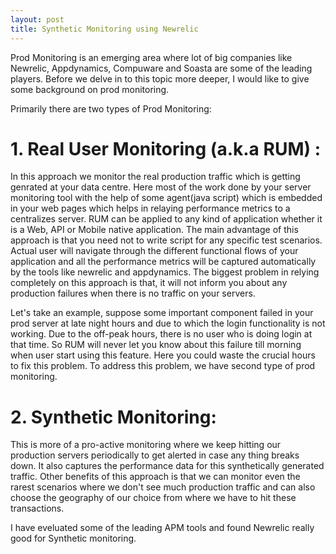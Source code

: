 ```yaml
---
layout: post
title: Synthetic Monitoring using Newrelic
---
```


Prod Monitoring is an emerging area where lot of big companies like Newrelic, Appdynamics, Compuware and Soasta are some of the leading players. Before we delve in to this topic more deeper, I would like to give some background on prod monitoring.

Primarily there are two types of Prod Monitoring:

# 1. Real User Monitoring (a.k.a RUM) : #

In this approach we monitor the real production traffic which is getting genrated at your data centre. Here most of the work done by your server monitoring tool with the help of some agent(java script) which is embedded  in your web pages which helps in relaying performance metrics to a centralizes server. RUM can be applied to any kind of application whether it is a Web, API or Mobile native application. The main advantage of this approach is that you need not to write script for any specific test scenarios. Actual user will navigate through the different functional flows of your application and all the performance metrics will be captured automatically by the tools like newrelic and appdynamics. The biggest problem in relying completely on this approach is that, it will not inform you about any production failures when there is no traffic on your servers. 

Let's take an example, suppose some important component failed in your prod server at late night hours and due to which the login functionality is not working. Due to the off-peak hours, there is no user who is doing login at that time. So RUM will never let you know about this failure till morning when user start using this feature. Here you could waste the crucial hours to fix this problem. To address this problem, we have second type of prod monitoring.

# 2. Synthetic Monitoring: #

This is more of a pro-active monitoring where we keep hitting our production servers periodically to get alerted in case any thing breaks down. It also captures the performance data for this synthetically generated traffic. Other benefits of this approach is that we can monitor even the rarest scenarios where we don't see much production traffic and can also choose the geography of our choice from where we have to hit these transactions.

I have eveluated some of the leading APM tools and found Newrelic really good for Synthetic monitoring.
